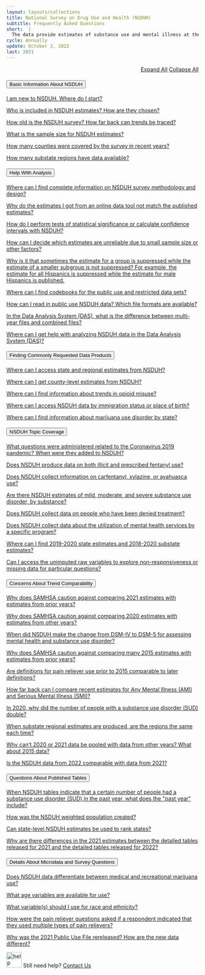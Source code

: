 ```yaml
---
layout: layouts/collections
title: National Survey on Drug Use and Health (NSDUH)
subtitle: Frequently Asked Questions
short:  |
  The data provide estimates of substance use and mental illness at the national, state, and substate levels. NSDUH data also help to identify the extent of substance use and mental illness among different subgroups, estimate trends over time, and determine the need for treatment services.
cycle: Annually
update: October 3, 2022
last: 2021
---
```

<style>
  img {
    width: 40px;
    height: auto;
  }
  .control-buttons {
    margin-bottom: 20px;
    text-align: right;
  }
</style>

<div class="control-buttons">
<a href="#" class="usa-button usa-button--outline">Expand All</a>
<a href="#" class="usa-button usa-button--outline">Collapse All</a>
</div>
<div class="usa-accordion">
  <h4 class="usa-accordion__heading">
    <button
      type="button"
      class="usa-accordion__button"
      aria-expanded="true"
      aria-controls="a1"
    >
      Basic Information About NSDUH
    </button>
  </h4>
  <div id="a1" class="usa-accordion__content usa-prose">
    <p><a href="#">I am new to NSDUH. Where do I start?</a></p>
    <p><a href="#">Who is included in NSDUH estimates? How are they chosen?</a></p>
    <p><a href="#">How old is the NSDUH survey? How far back can trends be traced?</a></p>
    <p><a href="#">What is the sample size for NSDUH estimates?</a></p>
    <p><a href="#">How many counties were covered by the survey in recent years? </a></p>
    <p><a href="#">How many substate regions have data available?</a></p>
  </div>
  <h4 class="usa-accordion__heading">
    <button
      type="button"
      class="usa-accordion__button"
      aria-expanded="false"
      aria-controls="a2"
    >
      Help With Analysis
    </button>
  </h4>
  <div id="a2" class="usa-accordion__content usa-prose">
    <p><a href="#">Where can I find complete information on NSDUH survey methodology and design?</a></p>
    <p><a href="#">Why do the estimates I got from an online data tool not match the published estimates?</a></p>
    <p><a href="#">How do I perform tests of statistical significance or calculate confidence intervals with NSDUH?</a></p>
    <p><a href="#">How can I decide which estimates are unreliable due to small sample size or other factors?</a></p>
    <p><a href="#">Why is it that sometimes the estimate for a group is suppressed while the estimate of a smaller subgroup is not suppressed? For example, the estimate for all Hispanics is suppressed while the estimate for male Hispanics is published.</a></p>
    <p><a href="#">Where can I find codebooks for the public use and restricted data sets?</a></p>
    <p><a href="#">How can I read in public use NSDUH data? Which file formats are available?</a></p>
    <p><a href="#">In the Data Analysis System (DAS), what is the difference between multi-year files and combined files?</a></p>
    <p><a href="#">Where can I get help with analyzing NSDUH data in the Data Analysis System (DAS)?</a></p>
  </div>
  <h4 class="usa-accordion__heading">
    <button
      type="button"
      class="usa-accordion__button"
      aria-expanded="false"
      aria-controls="a3"
    >
      Finding Commonly Requested Data Products
    </button>
  </h4>
  <div id="a3" class="usa-accordion__content usa-prose">
    <p><a href="#">Where can I access state and regional estimates from NSDUH?</a></p>
    <p><a href="#">Where can I get county-level estimates from NSDUH?</a></p>
    <p><a href="#">Where can I find information about trends in opioid misuse?</a></p>
    <p><a href="#">Where can I access NSDUH data by immigration status or place of birth?</a></p>
    <p><a href="#">Where can I find information about marijuana use disorder by state?</a></p>
  </div>
  <h4 class="usa-accordion__heading">
    <button
      type="button"
      class="usa-accordion__button"
      aria-expanded="false"
      aria-controls="a4"
    >
      NSDUH Topic Coverage
    </button>
  </h4>
  <div id="a4" class="usa-accordion__content usa-prose">
    <p><a href="#">What questions were administered related to the Coronavirus 2019 pandemic? When were they added to NSDUH?</a></p>
    <p><a href="#">Does NSDUH produce data on both illicit and prescribed fentanyl use?</a></p>
    <p><a href="#">Does NSDUH collect information on carfentanyl, xylazine, or ayahuasca use?</a></p>
    <p><a href="#">Are there NSDUH estimates of mild, moderate, and severe substance use disorder, by substance?</a></p>
    <p><a href="#">Does NSDUH collect data on people who have been denied treatment?</a></p>
    <p><a href="#">Does NSDUH collect data about the utilization of mental health services by a specific program?</a></p>
    <p><a href="#">Where can I find 2019-2020 state estimates and 2018-2020 substate estimates?</a></p>
    <p><a href="#">Can I access the unimputed raw variables to explore non-responsiveness or missing data for particular questions?</a></p>
  </div>
  <h4 class="usa-accordion__heading">
    <button
      type="button"
      class="usa-accordion__button"
      aria-expanded="false"
      aria-controls="a5"
    >
      Concerns About Trend Comparability
    </button>
  </h4>
  <div id="a5" class="usa-accordion__content usa-prose">
    <p><a href="#">Why does SAMHSA caution against comparing 2021 estimates with estimates from prior years?</a></p>
    <p><a href="#">Why does SAMHSA caution against comparing 2020 estimates with estimates from other years?</a></p>
    <p><a href="#">When did NSDUH make the change from DSM-IV to DSM-5 for assessing mental health and substance use disorder?</a></p>
    <p><a href="#">Why does SAMHSA caution against comparing many 2015 estimates with estimates from prior years?</a></p>
    <p><a href="#">Are definitions for pain reliever use prior to 2015 comparable to later definitions?</a></p>
    <p><a href="#">How far back can I compare recent estimates for Any Mental Illness (AMI) and Serious Mental Illness (SMI)?</a></p>
    <p><a href="#">In 2020, why did the number of people with a substance use disorder (SUD) double?</a></p>
    <p><a href="#">When substate regional estimates are produced, are the regions the same each time?</a></p>
    <p><a href="#">Why can’t 2020 or 2021 data be pooled with data from other years? What about 2015 data?</a></p>
    <p><a href="#">Is the NSDUH data from 2022 comparable with data from 2021?</a></p>
  </div>
  <h4 class="usa-accordion__heading">
    <button
      type="button"
      class="usa-accordion__button"
      aria-expanded="false"
      aria-controls="a6"
    >
      Questions About Published Tables
    </button>
  </h4>
  <div id="a6" class="usa-accordion__content usa-prose">
    <p><a href="#">When NSDUH tables indicate that a certain number of people had a substance use disorder (SUD) in the past year, what does the "past year" include?</a></p>
    <p><a href="#">How was the NSDUH weighted population created?</a></p>
    <p><a href="#">Can state-level NSDUH estimates be used to rank states?</a></p>
    <p><a href="#">Why are there differences in the 2021 estimates between the detailed tables released for 2021 and the detailed tables released for 2022?</a></p>
  </div>
  <h4 class="usa-accordion__heading">
    <button
      type="button"
      class="usa-accordion__button"
      aria-expanded="false"
      aria-controls="a7"
    >
      Details About Microdata and Survey Questions
    </button>
  </h4>
  <div id="a7" class="usa-accordion__content usa-prose">
    <p><a href="#">Does NSDUH data differentiate between medical and recreational marijuana use?</a></p>
    <p><a href="#">What age variables are available for use?</a></p>
    <p><a href="#">What variable(s) should I use for race and ethnicity?</a></p>
    <p><a href="#">How were the pain reliever questions asked if a respondent indicated that they used multiple types of pain relievers?</a></p>
    <p><a href="#">Why was the 2021 Public Use File rereleased? How are the new data different?</a></p>
  </div>
</div>

![help](/assets/siteimg/faq.png) Still need help? [Contact Us](/)